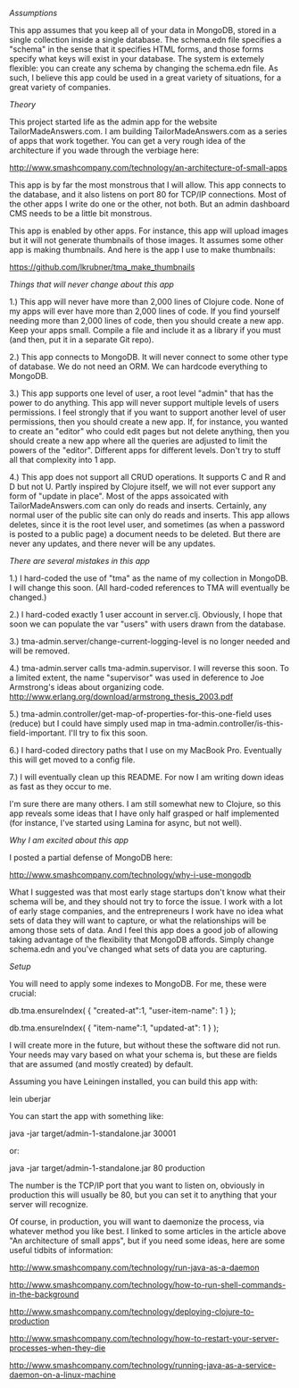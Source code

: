 
*Assumptions*

This app assumes that you keep all of your data in MongoDB, stored in a single collection inside a single database. The schema.edn file specifies a "schema" in the sense that it specifies HTML forms, and those forms specify what keys will exist in your database. The system is extemely flexible: you can create any schema by changing the schema.edn file. As such, I believe this app could be used in a great variety of situations, for a great variety of companies.

*Theory*

This project started life as the admin app for the website TailorMadeAnswers.com. I am building TailorMadeAnswers.com as a series of apps that work together. You can get a very rough idea of the architecture if you wade through the verbiage here: 

http://www.smashcompany.com/technology/an-architecture-of-small-apps

This app is by far the most monstrous that I will allow. This app connects to the database, and it also listens on port 80 for TCP/IP connections. Most of the other apps I write do one or the other, not both. But an admin dashboard CMS needs to be a little bit monstrous. 

This app is enabled by other apps. For instance, this app will upload images but it will not generate thumbnails of those images. It assumes some other app is making thumbnails. And here is the app I use to make thumbnails:

https://github.com/lkrubner/tma_make_thumbnails


*Things that will never change about this app*

1.) This app will never have more than 2,000 lines of Clojure code. None of my apps will ever have more than 2,000 lines of code. If you find yourself needing more than 2,000 lines of code, then you should create a new app. Keep your apps small. Compile a file and include it as a library if you must (and then, put it in a separate Git repo). 

2.) This app connects to MongoDB. It will never connect to some other type of database. We do not need an ORM. We can hardcode everything to MongoDB.

3.) This app supports one level of user, a root level "admin" that has the power to do anything. This app will never support multiple levels of users permissions. I feel strongly that if you want to support another level of user permissions, then you should create a new app. If, for instance, you wanted to create an "editor" who could edit pages but not delete anything, then you should create a new app where all the queries are adjusted to limit the powers of the "editor". Different apps for different levels. Don't try to stuff all that complexity into 1 app. 

4.) This app does not support all CRUD operations. It supports C and R and D but not U. Partly inspired by Clojure itself, we will not ever support any form of "update in place". Most of the apps assoicated with TailorMadeAnswers.com can only do reads and inserts. Certainly, any normal user of the public site can only do reads and inserts. This app allows deletes, since it is the root level user, and sometimes (as when a password is posted to a public page) a document needs to be deleted. But there are never any updates, and there never will be any updates. 


*There are several mistakes in this app*

1.) I hard-coded the use of "tma" as the name of my collection in MongoDB. I will change this soon. (All hard-coded references to TMA will eventually be changed.)

2.) I hard-coded exactly 1 user account in server.clj. Obviously, I hope that soon we can populate the var "users" with users drawn from the database.

3.) tma-admin.server/change-current-logging-level  is no longer needed and will be removed. 

4.) tma-admin.server calls tma-admin.supervisor. I will reverse this soon. To a limited extent, the name "supervisor" was used in deference to Joe Armstrong's ideas about organizing code. http://www.erlang.org/download/armstrong_thesis_2003.pdf

5.) tma-admin.controller/get-map-of-properties-for-this-one-field uses (reduce) but I could have simply used map in tma-admin.controller/is-this-field-important. I'll try to fix this soon. 

6.) I hard-coded directory paths that I use on my MacBook Pro. Eventually this will get moved to a config file. 

7.) I will eventually clean up this README. For now I am writing down ideas as fast as they occur to me.

I'm sure there are many others. I am still somewhat new to Clojure, so this app reveals some ideas that I have only half grasped or half implemented (for instance, I've started using Lamina for async, but not well). 


*Why I am excited about this app*

I posted a partial defense of MongoDB here:

http://www.smashcompany.com/technology/why-i-use-mongodb

What I suggested was that most early stage startups don't know what their schema will be, and they should not try to force the issue. I work with a lot of early stage companies, and the entrepreneurs I work have no idea what sets of data they will want to capture, or what the relationships will be among those sets of data. And I feel this app does a good job of allowing taking advantage of the flexibility that MongoDB affords. Simply change schema.edn and you've changed what sets of data you are capturing. 


*Setup*

You will need to apply some indexes to MongoDB. For me, these were crucial:

db.tma.ensureIndex( { "created-at":1, "user-item-name": 1 } );

db.tma.ensureIndex( { "item-name":1, "updated-at": 1 } );

I will create more in the future, but without these the software did not run. Your needs may vary based on what your schema is, but these are fields that are assumed (and mostly created) by default. 

Assuming you have Leiningen installed, you can build this app with: 

lein uberjar

You can start the app with something like:

java -jar target/admin-1-standalone.jar  30001 

or:

java -jar target/admin-1-standalone.jar  80 production

The number is the TCP/IP port that you want to listen on, obviously in production this will usually be 80, but you can set it to anything that your server will recognize. 

Of course, in production, you will want to daemonize the process, via whatever method you like best. I linked to some articles in the article above "An architecture of small apps", but if you need some ideas, here are some useful tidbits of information: 

http://www.smashcompany.com/technology/run-java-as-a-daemon

http://www.smashcompany.com/technology/how-to-run-shell-commands-in-the-background

http://www.smashcompany.com/technology/deploying-clojure-to-production

http://www.smashcompany.com/technology/how-to-restart-your-server-processes-when-they-die

http://www.smashcompany.com/technology/running-java-as-a-service-daemon-on-a-linux-machine









